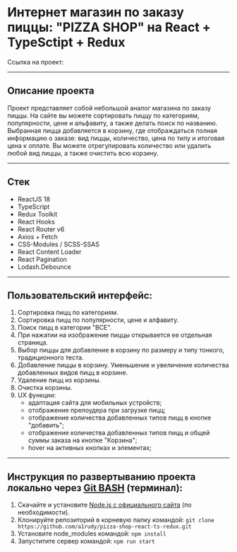 # Интернет магазин по заказу пиццы: "PIZZA SHOP" на React + TypeSctipt + Redux

Ссылка на проект: []()

------

## Описание проекта

Проект представляет собой небольшой аналог магазина по заказу пиццы. На сайте вы можете сортировать пиццу по категориям, популярности, цене и альфавиту, а также делать поиск по названию. Выбранная пицца добавляется в корзину, где отображдаться полная информацию о заказе: вид пиццы, количество, цена по типу и итоговая цена к оплате. Вы можете отрегулировать количество или удалить любой вид пиццы, а также очистить всю корзину.

------

## Стек

* ReactJS 18
* TypeScript
* Redux Toolkit
* React Hooks
* React Router v6
* Axios + Fetch
* CSS-Modules / SCSS-SSAS
* React Content Loader
* React Pagination
* Lodash.Debounce

------

## Пользовательский интерфейс:
1. Сортировка пицц по категориям.
2. Сортировка пицц по популярности, цене и алфавиту.
3. Поиск пицц в категории "ВСЕ".
4. При нажатии на изображение пиццы открывается ее отдельная страница.
5. Выбор пиццы для добавление в корзину по размеру и типу тонкого, традиционного теста.
6. Добавление пиццы в корзину. Уменьшение и увеличение количества добавленных видов пицц в корзине.
7. Удаление пицц из корзины.
8. Очистка корзины.
9. UX функции: 
    * адаптация сайта для мобильных устройств;
    * отображение прелоудера при загрузке пицц;
    * отображение количества добавленных типов пицц в кнопке "добавить";
    * отображение количества добавленных типов пицц и общей суммы заказа на кнопке "Корзина";
    * hover на активных кнопках и элементах;

------

## Инструкция по развертыванию проекта локально через [Git BASH](https://gitforwindows.org/) (терминал):

1. Скачайте и установите [Node.js с официального сайта](https://nodejs.org/en/download/) (по необходимости).
2. Клонируйте репозиторий в корневую папку командой:
   `git clone https://github.com/a1rudy/pizza-shop-react-ts-redux.git`
3. Установите node_modules командой:
   `npm install`
4. Запуститите сервер командой:
   `npm run start`  